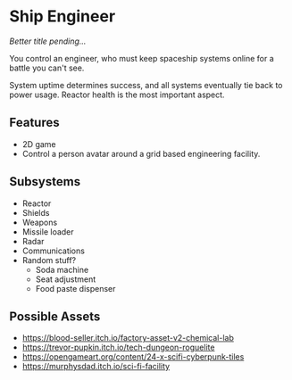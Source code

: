 # Ship Engineer

_Better title pending..._

You control an engineer, who must keep spaceship systems online for a battle you can't see.

System uptime determines success, and all systems eventually tie back to power usage. Reactor health is the most
important aspect.

## Features

* 2D game
* Control a person avatar around a grid based engineering facility.

## Subsystems

* Reactor
* Shields
* Weapons
* Missile loader
* Radar
* Communications
* Random stuff?
  * Soda machine
  * Seat adjustment
  * Food paste dispenser

## Possible Assets

* https://blood-seller.itch.io/factory-asset-v2-chemical-lab
* https://trevor-pupkin.itch.io/tech-dungeon-roguelite
* https://opengameart.org/content/24-x-scifi-cyberpunk-tiles
* https://murphysdad.itch.io/sci-fi-facility
